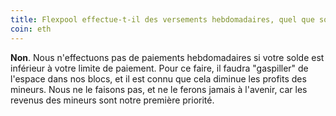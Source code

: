 ```yaml
---
title: Flexpool effectue-t-il des versements hebdomadaires, quel que soit le solde ?
coin: eth
---
```


**Non**. Nous n'effectuons pas de paiements hebdomadaires si votre solde est inférieur à votre limite de paiement. Pour ce faire, il faudra "gaspiller" de l'espace dans nos blocs, et il est connu que cela diminue les profits des mineurs. Nous ne le faisons pas, et ne le ferons jamais à l'avenir, car les revenus des mineurs sont notre première priorité.
